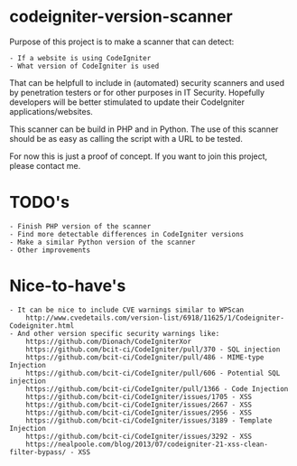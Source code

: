# codeigniter-version-scanner

Purpose of this project is to make a scanner that can detect:

	- If a website is using CodeIgniter
	- What version of CodeIgniter is used

That can be helpfull to include in (automated) security scanners and used by penetration testers or 
for other purposes in IT Security. Hopefully developers will be better stimulated to update their 
CodeIgniter applications/websites.

This scanner can be build in PHP and in Python.
The use of this scanner should be as easy as calling the script with a URL to be tested.

For now this is just a proof of concept.
If you want to join this project, please contact me.

# TODO's
	- Finish PHP version of the scanner
	- Find more detectable differences in CodeIgniter versions
	- Make a similar Python version of the scanner
	- Other improvements
	
# Nice-to-have's
	- It can be nice to include CVE warnings similar to WPScan
		http://www.cvedetails.com/version-list/6918/11625/1/Codeigniter-Codeigniter.html
	- And other version specific security warnings like:
		https://github.com/Dionach/CodeIgniterXor
		https://github.com/bcit-ci/CodeIgniter/pull/370 - SQL injection
		https://github.com/bcit-ci/CodeIgniter/pull/486 - MIME-type Injection
		https://github.com/bcit-ci/CodeIgniter/pull/606 - Potential SQL injection
		https://github.com/bcit-ci/CodeIgniter/pull/1366 - Code Injection
		https://github.com/bcit-ci/CodeIgniter/issues/1705 - XSS
		https://github.com/bcit-ci/CodeIgniter/issues/2667 - XSS
		https://github.com/bcit-ci/CodeIgniter/issues/2956 - XSS
		https://github.com/bcit-ci/CodeIgniter/issues/3189 - Template Injection
		https://github.com/bcit-ci/CodeIgniter/issues/3292 - XSS
		https://nealpoole.com/blog/2013/07/codeigniter-21-xss-clean-filter-bypass/ - XSS
